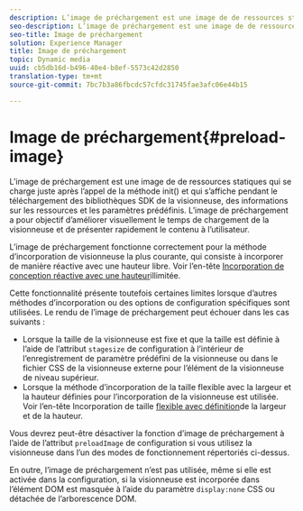 ```yaml
---
description: L’image de préchargement est une image de de ressources statiques qui se charge juste après l’appel de la méthode init() et qui s’affiche pendant le téléchargement des bibliothèques SDK de la visionneuse, des informations sur les ressources et les paramètres prédéfinis. L’image de préchargement a pour objectif d’améliorer visuellement le temps de chargement de la visionneuse et de présenter rapidement le contenu à l’utilisateur.
seo-description: L’image de préchargement est une image de de ressources statiques qui se charge juste après l’appel de la méthode init() et qui s’affiche pendant le téléchargement des bibliothèques SDK de la visionneuse, des informations sur les ressources et les paramètres prédéfinis. L’image de préchargement a pour objectif d’améliorer visuellement le temps de chargement de la visionneuse et de présenter rapidement le contenu à l’utilisateur.
seo-title: Image de préchargement
solution: Experience Manager
title: Image de préchargement
topic: Dynamic media
uuid: cb5db16d-b496-40e4-b8ef-5573c42d2850
translation-type: tm+mt
source-git-commit: 7bc7b3a86fbcdc57cfdc31745fae3afc06e44b15

---
```



# Image de préchargement{#preload-image}

L’image de préchargement est une image de de ressources statiques qui se charge juste après l’appel de la méthode init() et qui s’affiche pendant le téléchargement des bibliothèques SDK de la visionneuse, des informations sur les ressources et les paramètres prédéfinis. L’image de préchargement a pour objectif d’améliorer visuellement le temps de chargement de la visionneuse et de présenter rapidement le contenu à l’utilisateur.

L’image de préchargement fonctionne correctement pour la méthode d’incorporation de visionneuse la plus courante, qui consiste à incorporer de manière réactive avec une hauteur libre. Voir l’en-tête [Incorporation de conception réactive avec une hauteur](../../c-html5-aem-asset-viewers/c-html5-aem-interactive-images/c-html5-aem-interactive-images.md#section-6bb5d3c502544ad18a58eafe12a13435)illimitée.

Cette fonctionnalité présente toutefois certaines limites lorsque d’autres méthodes d’incorporation ou des options de configuration spécifiques sont utilisées. Le rendu de l’image de préchargement peut échouer dans les cas suivants :

* Lorsque la taille de la visionneuse est fixe et que la taille est définie à l’aide de l’attribut `stagesize` de configuration à l’intérieur de l’enregistrement de paramètre prédéfini de la visionneuse ou dans le fichier CSS de la visionneuse externe pour l’élément  de la visionneuse de niveau supérieur.
* Lorsque la méthode d’incorporation de la taille flexible avec la largeur et la hauteur définies pour l’incorporation de la visionneuse est utilisée. Voir l’en-tête Incorporation de taille [flexible avec définition](../../c-html5-aem-asset-viewers/c-html5-aem-interactive-images/c-html5-aem-interactive-images.md#section-6bb5d3c502544ad18a58eafe12a13435)de la largeur et de la hauteur.

Vous devrez peut-être désactiver la fonction d’image de préchargement à l’aide de l’attribut `preloadImage` de configuration si vous utilisez la visionneuse dans l’un des modes de fonctionnement répertoriés ci-dessus.

En outre, l’image de préchargement n’est pas utilisée, même si elle est activée dans la configuration, si la visionneuse est incorporée dans l’élément DOM est masquée à l’aide du paramètre `display:none` CSS ou détachée de l’arborescence DOM.
